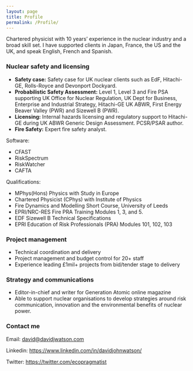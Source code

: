```yaml
---
layout: page
title: Profile
permalink: /Profile/
---
```


Chartered physicist with 10 years’ experience in the nuclear industry and a broad skill set. I have supported clients in Japan, France, the US and the UK, and speak English, French and Spanish.

### Nuclear safety and licensing

* **Safety case:** Safety case for UK nuclear clients such as EdF, Hitachi-GE, Rolls-Royce and Devonport Dockyard.
* **Probabilistic Safety Assessment:** Level 1, Level 3 and Fire PSA supporting UK Office for Nuclear Regulation, UK Dept for Business, Enterprise and Industrial Strategy, Hitachi-GE UK ABWR, First Energy Beaver Valley (PWR) and Sizewell B (PWR). 
* **Licensing:** Internal hazards licensing and regulatory support to Hitachi-GE during UK ABWR Generic Design Assessment. PCSR/PSAR author. 
* **Fire Safety:** Expert fire safety analyst.

Software:
* CFAST
* RiskSpectrum
* RiskWatcher
* CAFTA

Qualifications:
* MPhys(Hons) Physics with Study in Europe
* Chartered Physicist (CPhys) with Institute of Physics
* Fire Dynamics and Modelling Short Course, University of Leeds
* EPRI/NRC-RES Fire PRA Training Modules 1, 3, and 5.
* EDF Sizewell B Technical Specifications
* EPRI Education of Risk Professionals (PRA) Modules 101, 102, 103

### Project management

* Technical coordination and delivery
* Project management and budget control for 20+ staff 
* Experience leading £1mil+ projects from bid/tender stage to delivery

### Strategy and communications

* Editor-in-chief and writer for Generation Atomic online magazine
* Able to support nuclear organisations to develop strategies around risk communication, innovation and the environmental benefits of nuclear power.

### Contact me

Email: [david@davidjwatson.com](mailto:david@davidjwatson.com)

Linkedin: https://www.linkedin.com/in/davidjohnwatson/

Twitter: https://twitter.com/ecopragmatist
